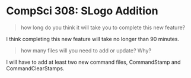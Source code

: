CompSci 308: SLogo Addition
===================

>how long do you think it will take you to complete this new feature?

I think completing this new feature will take no longer than 90 minutes.

>how many files will you need to add or update? Why?

I will have to add at least two new command files, CommandStamp and CommandClearStamps.